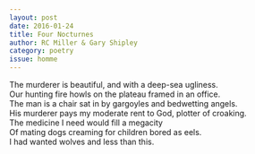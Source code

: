 ```yaml
---
layout: post 
date: 2016-01-24
title: Four Nocturnes
author: RC Miller & Gary Shipley
category: poetry
issue: homme
---
```

The murderer is beautiful, and with a deep-sea ugliness.  
Our hunting fire howls on the plateau framed in an office.  
The man is a chair sat in by gargoyles and bedwetting angels.  
His murderer pays my moderate rent to God, plotter of croaking.  
The medicine I need would fill a megacity  
Of mating dogs creaming for children bored as eels.  
I had wanted wolves and less than this.  